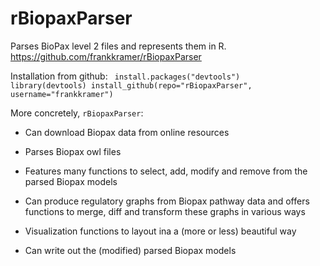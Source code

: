 # rBiopaxParser

Parses BioPax level 2 files and represents them in R.
https://github.com/frankkramer/rBiopaxParser

Installation from github:
<code>
	install.packages("devtools")
	library(devtools)
	install_github(repo="rBiopaxParser", username="frankkramer")
</code>

More concretely, `rBiopaxParser`:

 * Can download Biopax data from online resources

 * Parses Biopax owl files

 * Features many functions to select, add, modify and remove from the parsed Biopax models

 * Can produce regulatory graphs from Biopax pathway data and offers functions to merge, diff and transform these graphs in various ways 
 
 * Visualization functions to layout ina a (more or less) beautiful way
 
 * Can write out the (modified) parsed Biopax models 
 
 